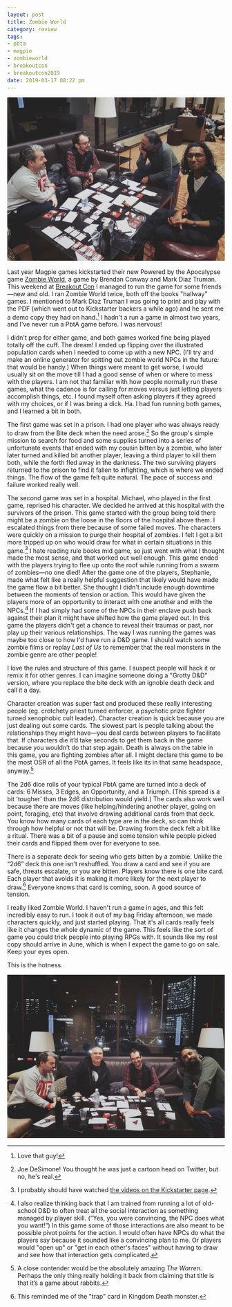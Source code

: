 ```yaml
---
layout: post
title: Zombie World
category: review
tags:
- pbta
- magpie
- zombieworld
- breakoutcon
- breakoutcon2019
date: 2019-03-17 08:22 pm
---
```


![In the middle of our Zombie World game](/assets/img/zombie-world-before.jpg)

Last year Magpie games kickstarted their new Powered by the Apocalypse game [Zombie World][ks], a game by Brendan Conway and Mark Diaz Truman. This weekend at [Breakout Con][bc] I managed to run the game for some friends—new and old. I ran Zombie World twice, both off the books "hallway" games. I mentioned to Mark Diaz Truman I was going to print and play with the PDF (which went out to Kickstarter backers a while ago) and he sent me a demo copy they had on hand.[^1] I hadn't a run a game in almost two years, and I've never run a PbtA game before. I was nervous!

I didn't prep for either game, and both games worked fine being played totally off the cuff. The dream! I ended up flipping over the illustrated population cards when I needed to come up with a new NPC. (I'll try and make an online generator for spitting out zombie world NPCs in the future: that would be handy.) When things were meant to get worse, I would usually sit on the move till I had a good sense of when or where to mess with the players. I am not that familiar with how people normally run these games, what the cadence is for calling for moves versus just letting players accomplish things, etc. I found myself often asking players if they agreed with my choices, or if I was being a dick. Ha. I had fun running both games, and I learned a bit in both.

The first game was set in a prison. I had one player who was always ready to draw from the Bite deck when the need arose.[^2] So the group's simple mission to search for food and some supplies turned into a series of unfortunate events that ended with my cousin bitten by a zombie, who later later turned and killed bit another player, leaving a third player to kill them both, while the forth fled away in the darkness. The two surviving players returned to the prison to find it fallen to infighting, which is where we ended things. The flow of the game felt quite natural. The pace of success and failure worked really well.

The second game was set in a hospital. Michael, who played in the first game, reprised his character. We decided he arrived at this hospital with the survivors of the prison. This game started with the group being told there might be a zombie on the loose in the floors of the hospital above them. I escalated things from there because of some failed moves. The characters were quickly on a mission to purge their hospital of zombies. I felt I got a bit more tripped up on who would draw for what in certain situations in this game.[^3] I hate reading rule books mid game, so just went with what I thought made the most sense, and that worked out well enough. This game ended with the players trying to flee up onto the roof while running from a swarm of zombies—no one died! After the game one of the players, Stephanie, made what felt like a really helpful suggestion that likely would have made the game flow a bit better. She thought I didn't include enough downtime between the moments of tension or action. This would have given the players more of an opportunity to interact with one another and with the NPCs.[^4] If I had simply had some of the NPCs in their enclave push back against their plan it might have shifted how the game played out. In this game the players didn't get a chance to reveal their traumas or past, nor play up their various relationships. The way I was running the games was maybe too close to how I'd have run a D&D game. I should watch some zombie films or replay *Last of Us* to remember that the real monsters in the zombie genre are other people!

I love the rules and structure of this game. I suspect people will hack it or remix it for other genres. I can imagine someone doing a "Grotty D&D" version, where you replace the bite deck with an ignoble death deck and call it a day.

Character creation was super fast and produced these really interesting people (eg. crotchety priest turned enforcer, a psychotic prize fighter turned xenophobic cult leader). Character creation is quick because you are just dealing out some cards. The slowest part is people talking about the relationships they might have—you deal cards between players to facilitate that. If characters die it’d take seconds to get them back in the game because you wouldn’t do that step again. Death is always on the table in this game, you are fighting zombies after all. I might declare this game to be the most OSR of all the PbtA games. It feels like its in that same headspace, anyway.[^5]

The 2d6 dice rolls of your typical PbtA game are turned into a deck of cards: 6 Misses, 3 Edges, an Opportunity, and a Triumph.  (This spread is a bit 'tougher' than the 2d6 distribution would yield.) The cards also work well because there are moves (like helping/hindering another player, going on point, foraging, etc) that involve drawing additional cards from that deck. You know how many cards of each type are in the deck, so can think through how helpful or not that will be. Drawing from the deck felt a bit like a ritual. There was a bit of a pause and some tension while people picked their cards and flipped them over for everyone to see.

There is a separate deck for seeing who gets bitten by a zombie. Unlike the “2d6” deck this one isn’t reshuffled. You draw a card and see if you are safe, threats escalate, or you are bitten. Players know there is one bite card. Each player that avoids it is making it more likely for the next player to draw.[^6] Everyone knows that card is coming, soon. A good source of tension.

I really liked Zombie World. I haven't run a game in ages, and this felt incredibly easy to run. I took it out of my bag Friday afternoon, we made characters quickly, and just started playing. That it's all cards really feels like it changes the whole dynamic of the game. This feels like the sort of game you could trick people into playing RPGs with. It sounds like my real copy should arrive in June, which is when I expect the game to go on sale. Keep your eyes open. 

This is the hotness.

![After our Zombie World game](/assets/img/zombie-world-after.jpg)


[^1]: Love that guy!
[^2]: Joe DeSimone! You thought he was just a cartoon head on Twitter, but no, he's real.
[^3]: I probably should have watched [the videos on the Kickstarter page][ks].
[^4]: I also realize thinking back that I am trained from running a lot of old-school D&D to often treat all the social interaction as something managed by player skill. (“Yes, you were convincing, the NPC does what you want!”) In this game some of those interactions are also meant to be possible pivot points for the action. I would often have NPCs do what the players say because it sounded like a convincing plan to me. Or players would "open up" or "get in each other's faces" without having to draw and see how that interaction gets complicated.
[^5]: A close contender would be the absolutely amazing _The Warren_. Perhaps the only thing really holding it back from claiming that title is that it’s a game about rabbits.
[^6]: This reminded me of the "trap" card in Kingdom Death monster.


[ks]: https://www.kickstarter.com/projects/1277034820/zombie-world-a-card-based-tabletop-rpg-of-zombie-h
[bc]: https://breakoutcon.com